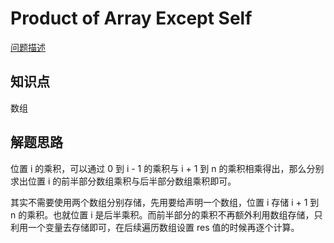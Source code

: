 # Product of Array Except Self

[问题描述](https://leetcode.com/problems/product-of-array-except-self/)

## 知识点

数组

## 解题思路

位置 i 的乘积，可以通过 0 到 i - 1 的乘积与 i + 1 到 n 的乘积相乘得出，那么分别求出位置 i 的前半部分数组乘积与后半部分数组乘积即可。

其实不需要使用两个数组分别存储，先用要给声明一个数组，位置 i 存储 i + 1 到 n 的乘积。也就位置 i 是后半乘积。而前半部分的乘积不再额外利用数组存储，只利用一个变量去存储即可，在后续遍历数组设置 res 值的时候再逐个计算。
